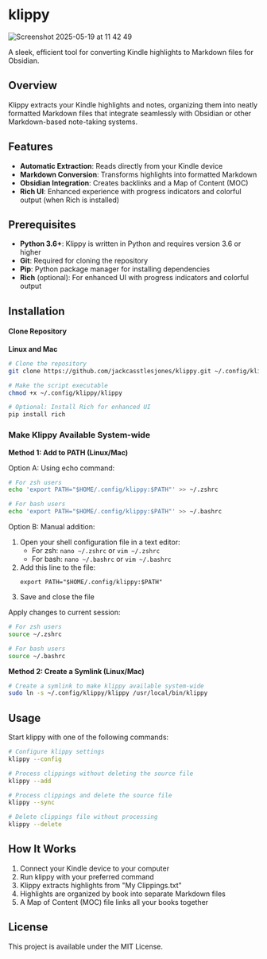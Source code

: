 # klippy

![Screenshot 2025-05-19 at 11 42 49](https://github.com/user-attachments/assets/287666a1-8a7e-4f2c-a2f8-e5be5960d00f)

A sleek, efficient tool for converting Kindle highlights to Markdown files for Obsidian.

## Overview

Klippy extracts your Kindle highlights and notes, organizing them into neatly formatted Markdown files that integrate seamlessly with Obsidian or other Markdown-based note-taking systems.

## Features

- **Automatic Extraction**: Reads directly from your Kindle device
- **Markdown Conversion**: Transforms highlights into formatted Markdown
- **Obsidian Integration**: Creates backlinks and a Map of Content (MOC)
- **Rich UI**: Enhanced experience with progress indicators and colorful output (when Rich is installed)

## Prerequisites

- **Python 3.6+**: Klippy is written in Python and requires version 3.6 or higher
- **Git**: Required for cloning the repository
- **Pip**: Python package manager for installing dependencies
- **Rich** (optional): For enhanced UI with progress indicators and colorful output

## Installation

#### Clone Repository

**Linux and Mac**

```bash
# Clone the repository
git clone https://github.com/jackcasstlesjones/klippy.git ~/.config/klippy
```

```bash
# Make the script executable
chmod +x ~/.config/klippy/klippy
```

```bash
# Optional: Install Rich for enhanced UI
pip install rich
```

### Make Klippy Available System-wide

**Method 1: Add to PATH (Linux/Mac)**

Option A: Using echo command:

```bash
# For zsh users
echo 'export PATH="$HOME/.config/klippy:$PATH"' >> ~/.zshrc
```

```bash
# For bash users
echo 'export PATH="$HOME/.config/klippy:$PATH"' >> ~/.bashrc
```

Option B: Manual addition:

1. Open your shell configuration file in a text editor:
   - For zsh: `nano ~/.zshrc` or `vim ~/.zshrc`
   - For bash: `nano ~/.bashrc` or `vim ~/.bashrc`
2. Add this line to the file:
   ```
   export PATH="$HOME/.config/klippy:$PATH"
   ```
3. Save and close the file

Apply changes to current session:

```bash
# For zsh users
source ~/.zshrc
```

```bash
# For bash users
source ~/.bashrc
```

**Method 2: Create a Symlink (Linux/Mac)**

```bash
# Create a symlink to make klippy available system-wide
sudo ln -s ~/.config/klippy/klippy /usr/local/bin/klippy
```

## Usage

Start klippy with one of the following commands:

```bash
# Configure klippy settings
klippy --config
```

```bash
# Process clippings without deleting the source file
klippy --add
```

```bash
# Process clippings and delete the source file
klippy --sync
```

```bash
# Delete clippings file without processing
klippy --delete
```

## How It Works

1. Connect your Kindle device to your computer
2. Run klippy with your preferred command
3. Klippy extracts highlights from "My Clippings.txt"
4. Highlights are organized by book into separate Markdown files
5. A Map of Content (MOC) file links all your books together

## License

This project is available under the MIT License.
